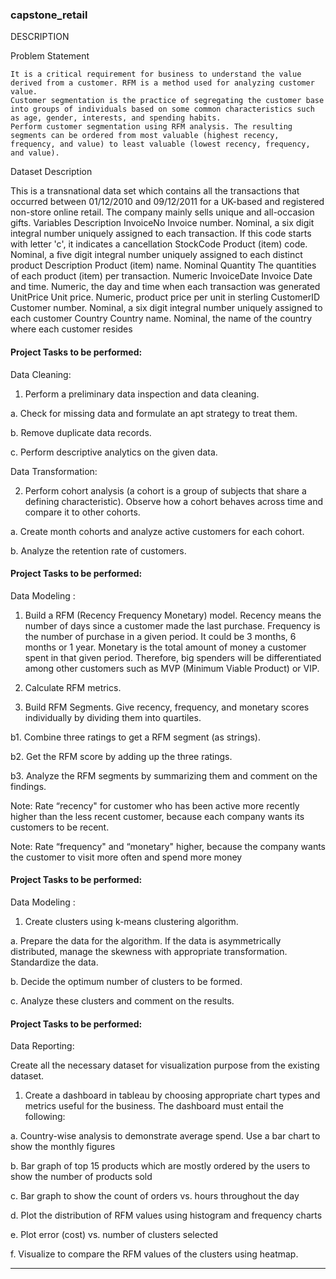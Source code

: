 ### capstone_retail

DESCRIPTION

Problem Statement

    It is a critical requirement for business to understand the value derived from a customer. RFM is a method used for analyzing customer value.
    Customer segmentation is the practice of segregating the customer base into groups of individuals based on some common characteristics such as age, gender, interests, and spending habits.
    Perform customer segmentation using RFM analysis. The resulting segments can be ordered from most valuable (highest recency, frequency, and value) to least valuable (lowest recency, frequency, and value).

Dataset Description

This is a transnational data set which contains all the transactions that occurred between 01/12/2010 and 09/12/2011 for a UK-based and registered non-store online retail. The company mainly sells unique and all-occasion gifts.
Variables 	Description
InvoiceNo 	Invoice number. Nominal, a six digit integral number uniquely assigned to each transaction. If this code starts with letter 'c', it indicates a cancellation
StockCode 	Product (item) code. Nominal, a five digit integral number uniquely assigned to each distinct product
Description 	Product (item) name. Nominal
Quantity 	The quantities of each product (item) per transaction. Numeric
InvoiceDate 	Invoice Date and time. Numeric, the day and time when each transaction was generated
UnitPrice 	Unit price. Numeric, product price per unit in sterling
CustomerID 	Customer number. Nominal, a six digit integral number uniquely assigned to each customer
Country 	Country name. Nominal, the name of the country where each customer resides


#### Project Tasks to be performed:

Data Cleaning:

1. Perform a preliminary data inspection and data cleaning.

a. Check for missing data and formulate an apt strategy to treat them.

b. Remove duplicate data records.

c. Perform descriptive analytics on the given data.

Data Transformation:

2. Perform cohort analysis (a cohort is a group of subjects that share a defining characteristic). Observe how a cohort behaves across time and compare it to other cohorts.

a. Create month cohorts and analyze active customers for each cohort.

b. Analyze the retention rate of customers.


#### Project Tasks to be performed:

Data Modeling :

1. Build a RFM (Recency Frequency Monetary) model. Recency means the number of days since a customer made the last purchase. Frequency is the number of purchase in a given period. It could be 3 months, 6 months or 1 year. Monetary is the total amount of money a customer spent in that given period. Therefore, big spenders will be differentiated among other customers such as MVP (Minimum Viable Product) or VIP.

2. Calculate RFM metrics.

3. Build RFM Segments. Give recency, frequency, and monetary scores individually by dividing them into quartiles.

b1. Combine three ratings to get a RFM segment (as strings).

b2. Get the RFM score by adding up the three ratings.

b3. Analyze the RFM segments by summarizing them and comment on the findings.

Note: Rate “recency" for customer who has been active more recently higher than the less recent customer, because each company wants its customers to be recent.

Note: Rate “frequency" and “monetary" higher, because the company wants the customer to visit more often and spend more money



#### Project Tasks to be performed:

Data Modeling :

1. Create clusters using k-means clustering algorithm.

a. Prepare the data for the algorithm. If the data is asymmetrically distributed, manage the skewness with appropriate transformation. Standardize the data.

b. Decide the optimum number of clusters to be formed.

c. Analyze these clusters and comment on the results.


#### Project Tasks to be performed:

Data Reporting:

Create all the necessary dataset for visualization purpose from the existing dataset.

1. Create a dashboard in tableau by choosing appropriate chart types and metrics useful for the business. The dashboard must entail the following:

a. Country-wise analysis to demonstrate average spend. Use a bar chart to show the monthly figures

b. Bar graph of top 15 products which are mostly ordered by the users to show the number of products sold

c. Bar graph to show the count of orders vs. hours throughout the day

d. Plot the distribution of RFM values using histogram and frequency charts

e. Plot error (cost) vs. number of clusters selected

f. Visualize to compare the RFM values of the clusters using heatmap.

----------------------------------------------------------------------------------------------------------------------------------------------------------------------
